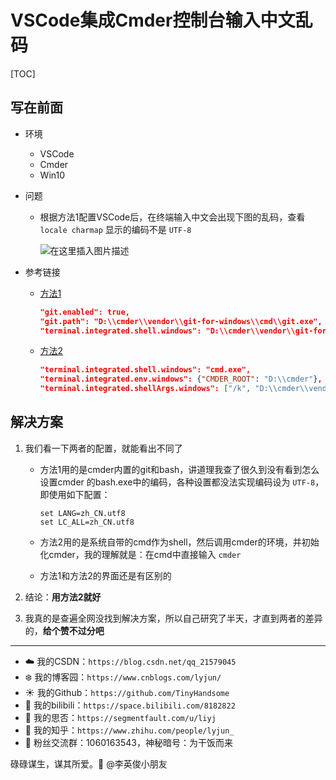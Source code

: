 # VSCode集成Cmder控制台输入中文乱码

[TOC]

## 写在前面

- 环境

  - VSCode
  - Cmder
  - Win10

- 问题

  - 根据方法1配置VSCode后，在终端输入中文会出现下图的乱码，查看 `locale charmap` 显示的编码不是 `UTF-8`

    ![在这里插入图片描述](https://img-blog.csdnimg.cn/8e57b32ada62483f87371db182773864.png?x-oss-process=image/watermark,type_ZHJvaWRzYW5zZmFsbGJhY2s,shadow_50,text_Q1NETiBA5p2O6Iux5L-K5bCP5pyL5Y-L,size_20,color_FFFFFF,t_70,g_se,x_16)

- 参考链接

  - [方法1](https://zhuanlan.zhihu.com/p/304522286)

    ```json
    "git.enabled": true,
    "git.path": "D:\\cmder\\vendor\\git-for-windows\\cmd\\git.exe",
    "terminal.integrated.shell.windows": "D:\\cmder\\vendor\\git-for-windows\\bin\\bash.exe",
    ```

  - [方法2](https://blog.csdn.net/leonhe27/article/details/81210000)

    ```json
    "terminal.integrated.shell.windows": "cmd.exe",
    "terminal.integrated.env.windows": {"CMDER_ROOT": "D:\\cmder"},
    "terminal.integrated.shellArgs.windows": ["/k", "D:\\cmder\\vendor\\init.bat"],
    ```

## 解决方案

1. 我们看一下两者的配置，就能看出不同了

   - 方法1用的是cmder内置的git和bash，讲道理我查了很久到没有看到怎么设置cmder 的bash.exe中的编码，各种设置都没法实现编码设为 `UTF-8`，即使用如下配置：

     ```
     set LANG=zh_CN.utf8
     set LC_ALL=zh_CN.utf8
     ```

   - 方法2用的是系统自带的cmd作为shell，然后调用cmder的环境，并初始化cmder，我的理解就是：在cmd中直接输入 `cmder` 

   - 方法1和方法2的界面还是有区别的

2. 结论：**用方法2就好**

3. 我真的是查遍全网没找到解决方案，所以自己研究了半天，才直到两者的差异的，**给个赞不过分吧**


------


- :cloud: 我的CSDN：`https://blog.csdn.net/qq_21579045`
- :snowflake: 我的博客园：`https://www.cnblogs.com/lyjun/`
- :sunny: 我的Github：`https://github.com/TinyHandsome`
- :rainbow: 我的bilibili：`https://space.bilibili.com/8182822`
- :avocado: 我的思否：`https://segmentfault.com/u/liyj`
- :tomato: 我的知乎：`https://www.zhihu.com/people/lyjun_`
- :penguin: 粉丝交流群：1060163543，神秘暗号：为干饭而来

碌碌谋生，谋其所爱。:ocean:              @李英俊小朋友
